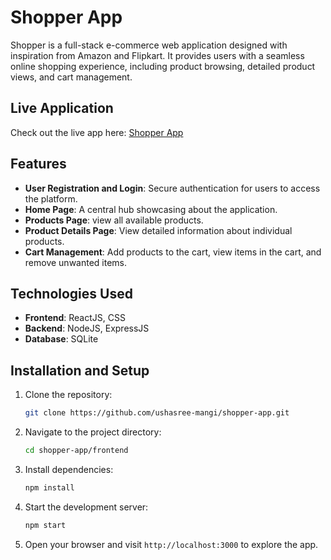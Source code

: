 # Shopper App

Shopper is a full-stack e-commerce web application designed with inspiration from Amazon and Flipkart. It provides users with a seamless online shopping experience, including product browsing, detailed product views, and cart management.

## Live Application

Check out the live app here: [Shopper App](https://tabitha-shopper-app.vercel.app/)

## Features

- **User Registration and Login**: Secure authentication for users to access the platform.
- **Home Page**: A central hub showcasing about the application.
- **Products Page**:  view all available products.
- **Product Details Page**: View detailed information about individual products.
- **Cart Management**: Add products to the cart, view items in the cart, and remove unwanted items.

## Technologies Used

- **Frontend**: ReactJS, CSS
- **Backend**: NodeJS, ExpressJS
- **Database**: SQLite



## Installation and Setup

1. Clone the repository:
   ```bash
   git clone https://github.com/ushasree-mangi/shopper-app.git
   ```

2. Navigate to the project directory:
   ```bash
   cd shopper-app/frontend
   ```

3. Install dependencies:
   ```bash
   npm install
   ```

4. Start the development server:
   ```bash
   npm start
   ```

5. Open your browser and visit `http://localhost:3000` to explore the app.




